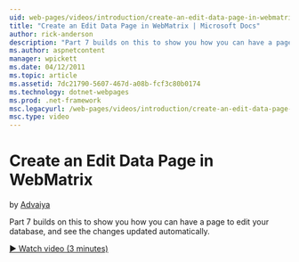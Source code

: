 ```yaml
---
uid: web-pages/videos/introduction/create-an-edit-data-page-in-webmatrix
title: "Create an Edit Data Page in WebMatrix | Microsoft Docs"
author: rick-anderson
description: "Part 7 builds on this to show you how you can have a page to edit your database, and see the changes updated automatically."
ms.author: aspnetcontent
manager: wpickett
ms.date: 04/12/2011
ms.topic: article
ms.assetid: 7dc21790-5607-467d-a08b-fcf3c80b0174
ms.technology: dotnet-webpages
ms.prod: .net-framework
msc.legacyurl: /web-pages/videos/introduction/create-an-edit-data-page-in-webmatrix
msc.type: video
---
```

Create an Edit Data Page in WebMatrix
====================
by [Advaiya](https://twitter.com/Advaiyasolns)

Part 7 builds on this to show you how you can have a page to edit your database, and see the changes updated automatically.

[&#9654; Watch video (3 minutes)](https://channel9.msdn.com/Blogs/ASP-NET-Site-Videos/create-an-edit-data-page-in-webmatrix)